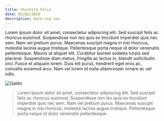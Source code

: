 ```yaml
---
title: Chuchita Feliz
date: 01/02/2020
description: Hace una vez
---
```

<!--StartFragment-->

Lorem ipsum dolor sit amet, consectetur adipiscing elit. Sed suscipit felis ac rhoncus euismod. Suspendisse non leo quis ex tincidunt imperdiet quis nec sem. Nam vel pretium purus. Maecenas suscipit magna in nisi rhoncus, molestie lacinia augue tristique. Pellentesque porta neque id dolor venenatis pellentesque. Mauris ut aliquet elit. Curabitur laoreet sodales turpis sed placerat. Suspendisse diam metus, fringilla ac lectus in, blandit sollicitudin orci. Fusce et aliquam lorem. Duis elit purus, hendrerit eget eros ac, convallis euismod arcu. Nam vel lorem id nulla ullamcorper ornare ac vel odio.

![Gatito](/assets/como-conseguir-gatitos-y-gatitas-sociables.jpg "Feliz")





> Lorem ipsum dolor sit amet, consectetur adipiscing elit. Sed suscipit felis ac rhoncus euismod. Suspendisse non leo quis ex tincidunt imperdiet quis nec sem. Nam vel pretium purus. Maecenas suscipit magna in nisi rhoncus, molestie lacinia augue tristique. Pellentesque porta neque id dolor venenatis pellentesque.





<!--EndFragment-->